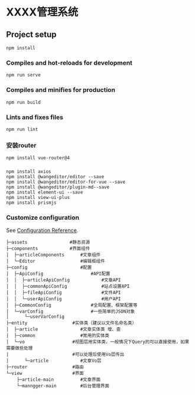 # XXXX管理系统

## Project setup
```
npm install
```

### Compiles and hot-reloads for development
```
npm run serve
```

### Compiles and minifies for production
```
npm run build
```

### Lints and fixes files
```
npm run lint
```
### 安装router
```
npm install vue-router@4
```

###
```
npm install axios
npm install @wangeditor/editor --save
npm install @wangeditor/editor-for-vue --save
npm install @wangeditor/plugin-md--save
npm install element-ui --save
npm install view-ui-plus 
npm install prismjs
```
### Customize configuration
See [Configuration Reference](https://cli.vuejs.org/config/).

```text
├─assets                #静态资源
├─components            #界面组件
│  ├─articleComponents      #文章组件
│  └─Editor                 #编辑框组件
├─config                    #配置
│  ├─ApiConfig                  #API配置
│  │  ├─articleApiConfig            #文章API
│  │  ├─commonApiConfig             #站点设置API
│  │  ├─fileApiConfig               #文件API
│  │  └─userApiConfig               #用户API
│  ├─CommonConfig               #全局配置、框架配置等
│  └─varConfig                  #一些简单的JSON对象
│      └─userVarConfig
├─entity                 #实体类（建议以文件名命名类）
│  ├─article                #文章实体类 增、查
│  ├─common                 #常用的实体类
│  └─vo                  #视图层用实体类，一般情况下Query的可以直接使用，如果需要做些处理
|						 #可以处理后使用Vo层传出
│      └─article            #文章Vo层
├─router                 #路由
└─view                   #界面
    ├─article-main			#文章界面
    └─manngger-main			#后台管理界面
```